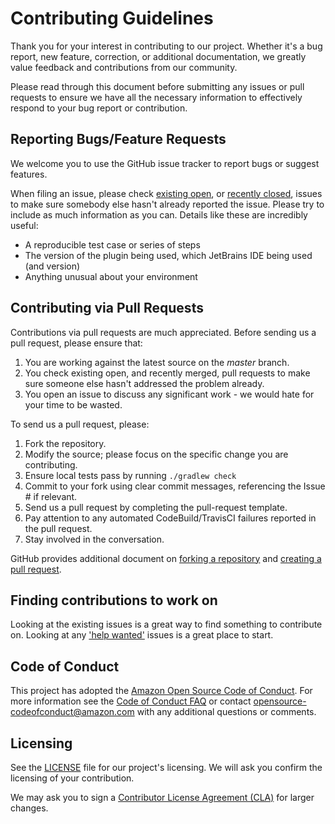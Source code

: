 # Contributing Guidelines

Thank you for your interest in contributing to our project. Whether it's a bug report, new feature, correction, or additional 
documentation, we greatly value feedback and contributions from our community.

Please read through this document before submitting any issues or pull requests to ensure we have all the necessary 
information to effectively respond to your bug report or contribution.


## Reporting Bugs/Feature Requests

We welcome you to use the GitHub issue tracker to report bugs or suggest features.

When filing an issue, please check [existing open](https://github.com/aws/aws-toolkit-jetbrains/issues), or [recently closed](https://github.com/aws/aws-toolkit-jetbrains/issues?utf8=%E2%9C%93&q=is%3Aissue%20is%3Aclosed%20), issues to make sure somebody else hasn't already 
reported the issue. Please try to include as much information as you can. Details like these are incredibly useful:

* A reproducible test case or series of steps
* The version of the plugin being used, which JetBrains IDE being used (and version)
* Anything unusual about your environment


## Contributing via Pull Requests
Contributions via pull requests are much appreciated. Before sending us a pull request, please ensure that:

1. You are working against the latest source on the *master* branch.
2. You check existing open, and recently merged, pull requests to make sure someone else hasn't addressed the problem already.
3. You open an issue to discuss any significant work - we would hate for your time to be wasted.

To send us a pull request, please:

1. Fork the repository.
2. Modify the source; please focus on the specific change you are contributing.
3. Ensure local tests pass by running `./gradlew check`
4. Commit to your fork using clear commit messages, referencing the Issue # if relevant.
5. Send us a pull request by completing the pull-request template.
6. Pay attention to any automated CodeBuild/TravisCI failures reported in the pull request.
7. Stay involved in the conversation.

GitHub provides additional document on [forking a repository](https://help.github.com/articles/fork-a-repo/) and 
[creating a pull request](https://help.github.com/articles/creating-a-pull-request/).


## Finding contributions to work on
Looking at the existing issues is a great way to find something to contribute on. Looking at any ['help wanted'](https://github.com/aws/aws-toolkit-jetbrains/issues?q=is%3Aissue+is%3Aopen+label%3A%22help+wanted%22) issues is a great place to start. 


## Code of Conduct
This project has adopted the [Amazon Open Source Code of Conduct](https://aws.github.io/code-of-conduct). 
For more information see the [Code of Conduct FAQ](https://aws.github.io/code-of-conduct-faq) or contact 
[opensource-codeofconduct@amazon.com](mailto:opensource-codeofconduct@amazon.com) with any additional questions or comments.


## Licensing

See the [LICENSE](LICENSE) file for our project's licensing. We will ask you confirm the licensing of your contribution.

We may ask you to sign a [Contributor License Agreement (CLA)](http://en.wikipedia.org/wiki/Contributor_License_Agreement) for larger changes.